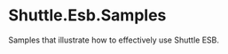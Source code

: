 Shuttle.Esb.Samples
===================

Samples that illustrate how to effectively use Shuttle ESB.
